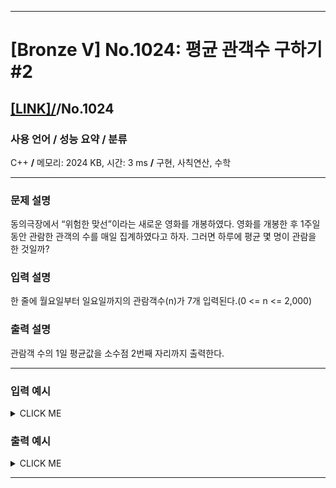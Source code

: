 <hr>

# [Bronze V] No.1024: 평균 관객수 구하기 #2 

## [[LINK]/](http://ascode.org/problem.php?id=1024)/No.1024 

### 사용 언어 / 성능 요약 / 분류 

C++ **/** 메모리: 2024 KB, 시간: 3 ms **/** 구현, 사칙연산, 수학 <br>

<hr>

### 문제 설명 

동의극장에서 “위험한 맞선”이라는 새로운 영화를 개봉하였다. 영화를 개봉한 후 1주일 동안 관람한 관객의 수를 매일 집계하였다고 하자. 그러면 하루에 평균 몇 명이 관람을 한 것일까? <br>

### 입력 설명 

한 줄에 월요일부터 일요일까지의 관람객수(n)가 7개 입력된다.(0 <= n <= 2,000) <br>

### 출력 설명 

관람객 수의 1일 평균값을 소수점 2번째 자리까지 출력한다. <br>

<hr>

### 입력 예시

<details><summary>CLICK ME</summary>
<pre>
<strong>432 443 564 499 681 1807 1543</strong>
</pre>
</details>

### 출력 예시

<details><summary>CLICK ME</summary>
<pre>
<strong>852.71</strong>
</pre>
</details>

<hr>

